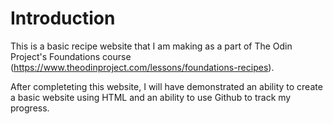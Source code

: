 # Introduction

This is a basic recipe website that I am making as a part of The Odin Project's Foundations course (https://www.theodinproject.com/lessons/foundations-recipes).

After completeting this website, I will have demonstrated an ability to create a basic website using HTML and an ability to use Github to track my progress.
